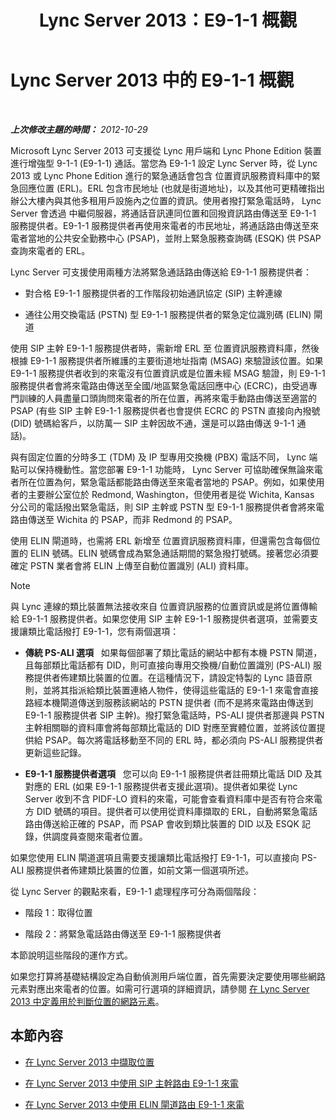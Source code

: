 ﻿---
title: Lync Server 2013：E9-1-1 概觀
TOCTitle: E9-1-1 概觀
ms:assetid: c01e6774-bc9f-4c5b-a60b-478b7317b2b7
ms:mtpsurl: https://technet.microsoft.com/zh-tw/library/Gg412936(v=OCS.15)
ms:contentKeyID: 49292200
ms.date: 08/10/2015
mtps_version: v=OCS.15
ms.translationtype: HT
---

# Lync Server 2013 中的 E9-1-1 概觀

 

_**上次修改主題的時間：** 2012-10-29_

Microsoft Lync Server 2013 可支援從 Lync 用戶端和 Lync Phone Edition 裝置進行增強型 9-1-1 (E9-1-1) 通話。當您為 E9-1-1 設定 Lync Server 時，從 Lync 2013 或 Lync Phone Edition 進行的緊急通話會包含 位置資訊服務資料庫中的緊急回應位置 (ERL)。ERL 包含市民地址 (也就是街道地址)，以及其他可更精確指出辦公大樓內與其他多租用戶設施內之位置的資訊。使用者撥打緊急電話時， Lync Server 會透過 中繼伺服器，將通話音訊連同位置和回撥資訊路由傳送至 E9-1-1 服務提供者。E9-1-1 服務提供者再使用來電者的市民地址，將通話路由傳送至來電者當地的公共安全勤務中心 (PSAP)，並附上緊急服務查詢碼 (ESQK) 供 PSAP 查詢來電者的 ERL。

Lync Server 可支援使用兩種方法將緊急通話路由傳送給 E9-1-1 服務提供者：

  - 對合格 E9-1-1 服務提供者的工作階段初始通訊協定 (SIP) 主幹連線

  - 通往公用交換電話 (PSTN) 型 E9-1-1 服務提供者的緊急定位識別碼 (ELIN) 閘道

使用 SIP 主幹 E9-1-1 服務提供者時，需新增 ERL 至 位置資訊服務資料庫，然後根據 E9-1-1 服務提供者所維護的主要街道地址指南 (MSAG) 來驗證該位置。如果 E9-1-1 服務提供者收到的來電沒有位置資訊或是位置未經 MSAG 驗證，則 E9-1-1 服務提供者會將來電路由傳送至全國/地區緊急電話回應中心 (ECRC)，由受過專門訓練的人員盡量口頭詢問來電者的所在位置，再將來電手動路由傳送至適當的 PSAP (有些 SIP 主幹 E9-1-1 服務提供者也會提供 ECRC 的 PSTN 直接向內撥號 (DID) 號碼給客戶，以防萬一 SIP 主幹因故不通，還是可以路由傳送 9-1-1 通話)。

與有固定位置的分時多工 (TDM) 及 IP 型專用交換機 (PBX) 電話不同， Lync 端點可以保持機動性。當您部署 E9-1-1 功能時， Lync Server 可協助確保無論來電者所在位置為何，緊急電話都能路由傳送至來電者當地的 PSAP。例如，如果使用者的主要辦公室位於 Redmond, Washington，但使用者是從 Wichita, Kansas 分公司的電話撥出緊急電話，則 SIP 主幹或 PSTN 型 E9-1-1 服務提供者會將來電路由傳送至 Wichita 的 PSAP，而非 Redmond 的 PSAP。

使用 ELIN 閘道時，也需將 ERL 新增至 位置資訊服務資料庫，但還需包含每個位置的 ELIN 號碼。ELIN 號碼會成為緊急通話期間的緊急撥打號碼。接著您必須要確定 PSTN 業者會將 ELIN 上傳至自動位置識別 (ALI) 資料庫。

> [!Note]  
> 與 Lync 連線的類比裝置無法接收來自 位置資訊服務的位置資訊或是將位置傳輸給 E9-1-1 服務提供者。如果您使用 SIP 主幹 E9-1-1 服務提供者選項，並需要支援讓類比電話撥打 E9-1-1，您有兩個選項：
> <ul>
> <li><p><strong>傳統 PS-ALI 選項</strong>   如果每個部署了類比電話的網站中都有本機 PSTN 閘道，且每部類比電話都有 DID，則可直接向專用交換機/自動位置識別 (PS-ALI) 服務提供者佈建類比裝置的位置。在這種情況下，請設定特製的 Lync 語音原則，並將其指派給類比裝置連絡人物件，使得這些電話的 E9-1-1 來電會直接路經本機閘道傳送到服務該網站的 PSTN 提供者 (而不是將來電路由傳送到 E9-1-1 服務提供者 SIP 主幹)。撥打緊急電話時，PS-ALI 提供者那邊與 PSTN 主幹相關聯的資料庫會將每部類比電話的 DID 對應至實體位置，並將該位置提供給 PSAP。每次將電話移動至不同的 ERL 時，都必須向 PS-ALI 服務提供者更新這些記錄。</p></li>
> <li><p><strong>E9-1-1 服務提供者選項</strong>   您可以向 E9-1-1 服務提供者註冊類比電話 DID 及其對應的 ERL (如果 E9-1-1 服務提供者支援此選項)。提供者如果從 Lync Server 收到不含 PIDF-LO 資料的來電，可能會查看資料庫中是否有符合來電方 DID 號碼的項目。提供者可以使用從資料庫擷取的 ERL，自動將緊急電話路由傳送給正確的 PSAP，而 PSAP 會收到類比裝置的 DID 以及 ESQK 記錄，供調度員查閱來電者位置。</p></li>
> </ul>
> 如果您使用 ELIN 閘道選項且需要支援讓類比電話撥打 E9-1-1，可以直接向 PS-ALI 服務提供者佈建類比裝置的位置，如前文第一個選項所述。


從 Lync Server 的觀點來看，E9-1-1 處理程序可分為兩個階段：

  - 階段 1：取得位置

  - 階段 2：將緊急電話路由傳送至 E9-1-1 服務提供者

本節說明這些階段的運作方式。

如果您打算將基礎結構設定為自動偵測用戶端位置，首先需要決定要使用哪些網路元素對應出來電者的位置。如需可行選項的詳細資訊，請參閱 [在 Lync Server 2013 中定義用於判斷位置的網路元素](lync-server-2013-defining-the-network-elements-used-to-determine-location.md)。

## 本節內容

  - [在 Lync Server 2013 中擷取位置](lync-server-2013-acquiring-a-location.md)

  - [在 Lync Server 2013 中使用 SIP 主幹路由 E9-1-1 來電](lync-server-2013-routing-e9-1-1-calls-by-using-a-sip-trunk.md)

  - [在 Lync Server 2013 中使用 ELIN 閘道路由 E9-1-1 來電](lync-server-2013-routing-e9-1-1-calls-by-using-an-elin-gateway.md)

